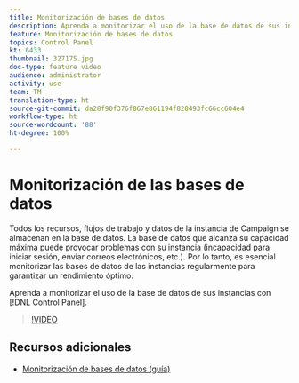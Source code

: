 ```yaml
---
title: Monitorización de bases de datos
description: Aprenda a monitorizar el uso de la base de datos de sus instancias.
feature: Monitorización de bases de datos
topics: Control Panel
kt: 6433
thumbnail: 327175.jpg
doc-type: feature video
audience: administrator
activity: use
team: TM
translation-type: ht
source-git-commit: da28f90f376f867e861194f828493fc66cc604e4
workflow-type: ht
source-wordcount: '88'
ht-degree: 100%

---
```



# Monitorización de las bases de datos

Todos los recursos, flujos de trabajo y datos de la instancia de Campaign se almacenan en la base de datos. La base de datos que alcanza su capacidad máxima puede provocar problemas con su instancia (incapacidad para iniciar sesión, enviar correos electrónicos, etc.). Por lo tanto, es esencial monitorizar las bases de datos de las instancias regularmente para garantizar un rendimiento óptimo.

Aprenda a monitorizar el uso de la base de datos de sus instancias con [!DNL Control Panel].

>[!VIDEO](https://video.tv.adobe.com/v/327175?quality=12)

## Recursos adicionales

* [Monitorización de bases de datos (guía)](https://experienceleague.adobe.com/docs/control-panel/using/performance-monitoring/database-monitoring.html?lang=es#performance-monitoring)
